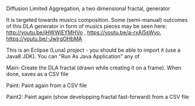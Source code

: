 Diffusion Limited Aggregation, a two dimensional fractal, generator

It is targeted towards musics composition. Some (semi-manual) outcomes of this DLA generator in form of musics pieces may be seen here:
http://youtu.be/jHWWiEYMHVo , https://youtu.be/a-rxAi5sWyo, https://youtu.be/-JwlrgOHbMA

This is an Eclipse (Luna) project - you should be able to import it (use a Java8 JDK). You can "Run As Java Application" any of
    
Main: Create the DLA fractal (drawn while creating it on a frame). When done, saves as a CSV file

Paint: Paint again from a CSV file

Paint2: Paint again (show developping fractal fast-forward) from a CSV file
